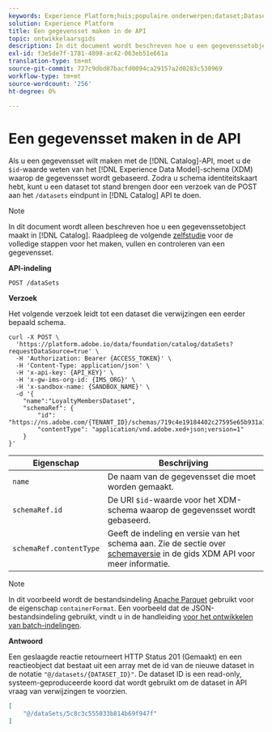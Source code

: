 ```yaml
---
keywords: Experience Platform;huis;populaire onderwerpen;dataset;Dataset;creeer een dataset;creeer dataset;laat dataset toe
solution: Experience Platform
title: Een gegevensset maken in de API
topic: ontwikkelaarsgids
description: In dit document wordt beschreven hoe u een gegevenssetobject maakt in de API voor catalogusservice.
exl-id: f3e5de7f-1781-4898-ac42-063eb51e661a
translation-type: tm+mt
source-git-commit: 727c9dbd87bacfd0094ca29157a2d0283c530969
workflow-type: tm+mt
source-wordcount: '256'
ht-degree: 0%

---
```


# Een gegevensset maken in de API

Als u een gegevensset wilt maken met de [!DNL Catalog]-API, moet u de `$id`-waarde weten van het [!DNL Experience Data Model]-schema (XDM) waarop de gegevensset wordt gebaseerd. Zodra u schema identiteitskaart hebt, kunt u een dataset tot stand brengen door een verzoek van de POST aan het `/datasets` eindpunt in [!DNL Catalog] API te doen.

>[!NOTE]
>
>In dit document wordt alleen beschreven hoe u een gegevenssetobject maakt in [!DNL Catalog]. Raadpleeg de volgende [zelfstudie](../datasets/create.md) voor de volledige stappen voor het maken, vullen en controleren van een gegevensset.

**API-indeling**

```HTTP
POST /dataSets
```

**Verzoek**

Het volgende verzoek leidt tot een dataset die verwijzingen een eerder bepaald schema.

```SHELL
curl -X POST \
  'https://platform.adobe.io/data/foundation/catalog/dataSets?requestDataSource=true' \
  -H 'Authorization: Bearer {ACCESS_TOKEN}' \
  -H 'Content-Type: application/json' \
  -H 'x-api-key: {API_KEY}' \
  -H 'x-gw-ims-org-id: {IMS_ORG}' \
  -H 'x-sandbox-name: {SANDBOX_NAME}' \
  -d '{
    "name":"LoyaltyMembersDataset",
    "schemaRef": {
        "id": "https://ns.adobe.com/{TENANT_ID}/schemas/719c4e19184402c27595e65b931a142b",
        "contentType": "application/vnd.adobe.xed+json;version=1"
    }
}'
```

| Eigenschap | Beschrijving |
| --- | --- |
| `name` | De naam van de gegevensset die moet worden gemaakt. |
| `schemaRef.id` | De URI `$id`-waarde voor het XDM-schema waarop de gegevensset wordt gebaseerd. |
| `schemaRef.contentType` | Geeft de indeling en versie van het schema aan. Zie de sectie over [schemaversie](../../xdm/api/getting-started.md#versioning) in de gids XDM API voor meer informatie. |

>[!NOTE]
>
>In dit voorbeeld wordt de bestandsindeling [Apache Parquet](https://parquet.apache.org/documentation/latest/) gebruikt voor de eigenschap `containerFormat`. Een voorbeeld dat de JSON-bestandsindeling gebruikt, vindt u in de handleiding [voor het ontwikkelen van batch-indelingen](../../ingestion/batch-ingestion/api-overview.md).

**Antwoord**

Een geslaagde reactie retourneert HTTP Status 201 (Gemaakt) en een reactieobject dat bestaat uit een array met de id van de nieuwe dataset in de notatie `"@/datasets/{DATASET_ID}"`. De dataset ID is een read-only, systeem-geproduceerde koord dat wordt gebruikt om de dataset in API vraag van verwijzingen te voorzien.

```JSON
[
    "@/dataSets/5c8c3c555033b814b69f947f"
]
```
